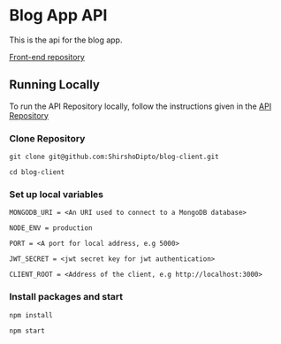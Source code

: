 # Blog App API

This is the api for the blog app.

[Front-end repository](https://github.com/ShirshoDipto/blog-client)

## Running Locally

To run the API Repository locally, follow the instructions given in the [API Repository](https://github.com/ShirshoDipto/blog-api)

### Clone Repository

```
git clone git@github.com:ShirshoDipto/blog-client.git
```

```
cd blog-client
```

### Set up local variables

```
MONGODB_URI = <An URI used to connect to a MongoDB database>

NODE_ENV = production

PORT = <A port for local address, e.g 5000>

JWT_SECRET = <jwt secret key for jwt authentication>

CLIENT_ROOT = <Address of the client, e.g http://localhost:3000>
```

### Install packages and start

```
npm install
```

```
npm start
```
